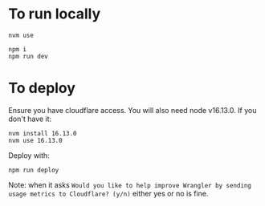 # To run locally

```
nvm use

npm i
npm run dev
```

# To deploy

Ensure you have cloudflare access.
You will also need node v16.13.0.
If you don't have it:

```
nvm install 16.13.0
nvm use 16.13.0
```

Deploy with:

```
npm run deploy
```

Note: when it asks `Would you like to help improve Wrangler by sending usage metrics to Cloudflare? (y/n)` either yes or no is fine.
